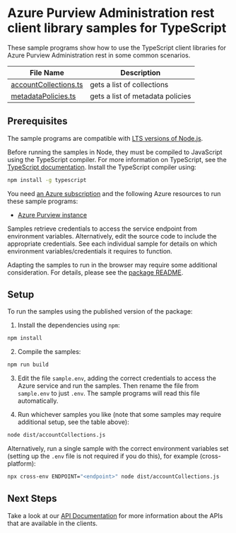 # Azure Purview Administration rest client library samples for TypeScript

These sample programs show how to use the TypeScript client libraries for Azure Purview Administration rest in some common scenarios.

| **File Name**                               | **Description**                  |
| ------------------------------------------- | -------------------------------- |
| [accountCollections.ts][accountcollections] | gets a list of collections       |
| [metadataPolicies.ts][metadatapolicies]     | gets a list of metadata policies |

## Prerequisites

The sample programs are compatible with [LTS versions of Node.js](https://nodejs.org/about/releases/).

Before running the samples in Node, they must be compiled to JavaScript using the TypeScript compiler. For more information on TypeScript, see the [TypeScript documentation][typescript]. Install the TypeScript compiler using:

```bash
npm install -g typescript
```

You need [an Azure subscription][freesub] and the following Azure resources to run these sample programs:

- [Azure Purview instance][createinstance_azurepurviewinstance]

Samples retrieve credentials to access the service endpoint from environment variables. Alternatively, edit the source code to include the appropriate credentials. See each individual sample for details on which environment variables/credentials it requires to function.

Adapting the samples to run in the browser may require some additional consideration. For details, please see the [package README][package].

## Setup

To run the samples using the published version of the package:

1. Install the dependencies using `npm`:

```bash
npm install
```

2. Compile the samples:

```bash
npm run build
```

3. Edit the file `sample.env`, adding the correct credentials to access the Azure service and run the samples. Then rename the file from `sample.env` to just `.env`. The sample programs will read this file automatically.

4. Run whichever samples you like (note that some samples may require additional setup, see the table above):

```bash
node dist/accountCollections.js
```

Alternatively, run a single sample with the correct environment variables set (setting up the `.env` file is not required if you do this), for example (cross-platform):

```bash
npx cross-env ENDPOINT="<endpoint>" node dist/accountCollections.js
```

## Next Steps

Take a look at our [API Documentation][apiref] for more information about the APIs that are available in the clients.

[accountcollections]: https://github.com/Azure/azure-sdk-for-js/blob/main/sdk/purview/purview-administration-rest/samples/v1/typescript/src/accountCollections.ts
[metadatapolicies]: https://github.com/Azure/azure-sdk-for-js/blob/main/sdk/purview/purview-administration-rest/samples/v1/typescript/src/metadataPolicies.ts
[apiref]: https://docs.microsoft.com/rest/api/purview/
[freesub]: https://azure.microsoft.com/free/
[createinstance_azurepurviewinstance]: https://docs.microsoft.com/azure/purview/create-catalog-portal
[package]: https://github.com/Azure/azure-sdk-for-js/tree/main/sdk/purview/purview-administration-rest/README.md
[typescript]: https://www.typescriptlang.org/docs/home.html
